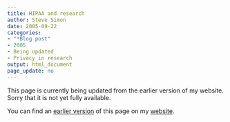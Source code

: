 ```yaml
---
title: HIPAA and research
author: Steve Simon
date: 2005-09-22
categories:
- "*Blog post"
- 2005
- Being updated
- Privacy in research
output: html_document
page_update: no
---
```


This page is currently being updated from the earlier version of my website. Sorry that it is not yet fully available.

You can find an [earlier version][sim1] of this page on my [website][sim2].

[sim1]: http://www.pmean.com/05/PrivacyHIPAA.html
[sim2]: http://www.pmean.com
